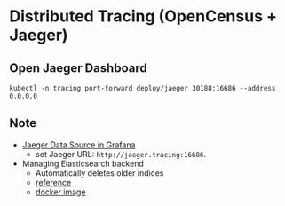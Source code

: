 # Distributed Tracing (OpenCensus + Jaeger)
## Open Jaeger Dashboard
```bash=
kubectl -n tracing port-forward deploy/jaeger 30188:16686 --address 0.0.0.0
```
## Note
- [Jaeger Data Source in Grafana](https://grafana.com/docs/grafana/latest/datasources/jaeger/)
    - set Jaeger URL: `http://jaeger.tracing:16686`.
- Managing Elasticsearch backend
    - Automatically deletes older indices
    - [reference](https://github.com/jaegertracing/jaeger/tree/master/plugin/storage/es)
    - [docker image](https://hub.docker.com/r/jaegertracing/jaeger-es-index-cleaner)